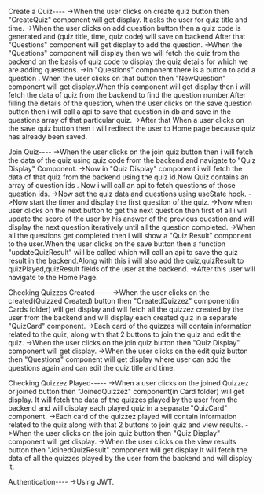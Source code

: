 Create a Quiz----
->When the user clicks on create quiz button then "CreateQuiz" component will get display. It asks the user for quiz title and time.
->When the user clicks on add question button then a quiz code is generated and (quiz title, time, quiz code) will save on backend.After that "Questions" component will get display to add the question.
->When the "Questions" component will display then we will fetch the quiz from the backend on the basis of quiz code to display the quiz details for which we are adding questions.
->In "Questions" component there is a button to add a question . When the user clicks on that button then "NewQuestion" component will get display.When this component will get display then i will fetch the data of 
  quiz from the backend to find the question number.After filling the details of the question, when the user clicks on the save question button then i will call a api to save that question in db and save in the 
  questions array of that particular quiz.
->After that When a user clicks on the save quiz button then i will redirect the user to Home page because quiz has already been saved.

Join Quiz----
->When the user clicks on the join quiz button then i will fetch the data of the quiz using quiz code from the backend and navigate to "Quiz Display" Component.
->Now in "Quiz Display" component i will fetch the data of that quiz from the backend using the quiz id.Now Quiz contains an array of question ids . Now i will call an api to fetch questions of those question ids.
->Now set the quiz data and questions using useState hook.
->Now start the timer and display the first question of the quiz.
->Now when user clicks on the next button to get the next question then first of all i will update the score of the user by his answer of the previous question and will display the next question iteratively until
  all the question completed.
->When all the questions get completed then i will show a "Quiz Result" component to the user.When the user clicks on the save button then a function "updateQuizResult" will be called  which will call an api to 
 save the quiz result in the backend.Along with this i will also add the quiz,quizResult to quizPlayed,quizResult fields of the user at the backend.
->After this user will navigate to the Home Page.

Checking Quizzes Created-----
->When the user clicks on the created(Quizzed Created) button then "CreatedQuizzez" component(in Cards folder) will get display and will fetch all the quizzez created by the user from the backend and will display 
  each created quiz in a separate "QuizCard" component.
->Each card of the quizzes will contain information related to the quiz, along with that 2 buttons to join the quiz and edit the quiz.
->When the user clicks on the join quiz button then "Quiz Display" component will get display.
->When the user clicks on the edit quiz button then "Questions" component will get display where user can add the questions again and can edit the quiz title and time.

Checking Quizzez Played-----
->When a user clicks on the joined Quizzez or joined button then "JoinedQuizzez" component(in Card folder) will get display. It will fetch the data of the quizzes played by the user from the backend and will 
  display each played quiz in a separate "QuizCard" component.
->Each card of the quizzez played will contain information related to the quiz along with that 2 buttons to join quiz and view results.
->When the user clicks on the join quiz button then "Quiz Display" component will get display.
->When the user clicks on the view results button then "JoinedQuizResult" component will get display.It will fetch the data of all the quizzes played by the user from the backend and will display it.

Authentication----
->Using JWT.
